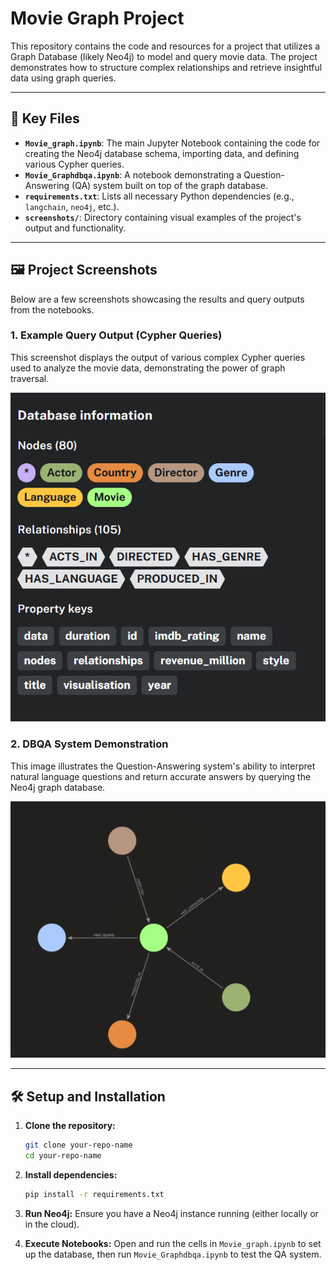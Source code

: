 # Movie Graph Project

This repository contains the code and resources for a project that utilizes a Graph Database (likely Neo4j) to model and query movie data. The project demonstrates how to structure complex relationships and retrieve insightful data using graph queries.

---

## 🚀 Key Files

* **`Movie_graph.ipynb`**: The main Jupyter Notebook containing the code for creating the Neo4j database schema, importing data, and defining various Cypher queries.
* **`Movie_Graphdbqa.ipynb`**: A notebook demonstrating a Question-Answering (QA) system built on top of the graph database.
* **`requirements.txt`**: Lists all necessary Python dependencies (e.g., `langchain`, `neo4j`, etc.).
* **`screenshots/`**: Directory containing visual examples of the project's output and functionality.

---

## 🖼️ Project Screenshots

Below are a few screenshots showcasing the results and query outputs from the notebooks.

### 1. Example Query Output (Cypher Queries)

This screenshot displays the output of various complex Cypher queries used to analyze the movie data, demonstrating the power of graph traversal.

![Example of Cypher Query Results](screenshot/Screenshot2.png)

### 2. DBQA System Demonstration

This image illustrates the Question-Answering system's ability to interpret natural language questions and return accurate answers by querying the Neo4j graph database.

![Demonstration of the DBQA System](screenshot/Screenshot1.png)

---

## 🛠️ Setup and Installation

1.  **Clone the repository:**
    ```bash
    git clone your-repo-name
    cd your-repo-name
    ```

2.  **Install dependencies:**
    ```bash
    pip install -r requirements.txt
    ```

3.  **Run Neo4j:** Ensure you have a Neo4j instance running (either locally or in the cloud).

4.  **Execute Notebooks:** Open and run the cells in `Movie_graph.ipynb` to set up the database, then run `Movie_Graphdbqa.ipynb` to test the QA system.
